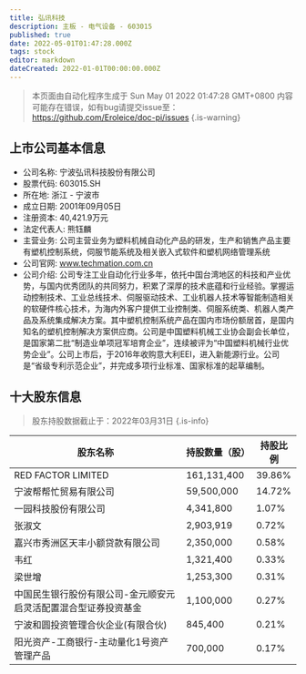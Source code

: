 ```yaml
---
title: 弘讯科技
description: 主板 - 电气设备 - 603015
published: true
date: 2022-05-01T01:47:28.000Z
tags: stock
editor: markdown
dateCreated: 2022-01-01T00:00:00.000Z
---
```


> 本页面由自动化程序生成于 Sun May 01 2022 01:47:28 GMT+0800
> 内容可能存在错误，如有bug请提交issue至：https://github.com/Eroleice/doc-pi/issues
{.is-warning}

## 上市公司基本信息
- 公司名称: 宁波弘讯科技股份有限公司
- 股票代码: 603015.SH
- 所在地: 浙江 - 宁波市
- 成立日期: 2001年09月05日
- 注册资本: 40,421.9万元
- 法定代表人: 熊钰麟
- 主营业务: 公司主营业务为塑料机械自动化产品的研发，生产和销售产品主要有塑机控制系统，伺服节能系统及相关嵌入式软件和塑机网络管理系统
- 公司官网: www.techmation.com.cn
- 公司介绍: 公司专注工业自动化行业多年，依托中国台湾地区的科技和产业优势，与国内优秀团队的共同努力，积累了深厚的技术底蕴和行业经验。掌握运动控制技术、工业总线技术、伺服驱动技术、工业机器人技术等智能制造相关的软硬件核心技术，为海内外客户提供工业控制类、伺服系统类、机器人类产品及系统集成解决方案。其中塑机控制系统产品在国内市场份额居首，是国内知名的塑机控制解决方案供应商。公司是中国塑料机械工业协会副会长单位，是国家第二批“制造业单项冠军培育企业”，连续被评为“中国塑料机械行业优势企业”。公司上市后，于2016年收购意大利EEI，进入新能源行业。公司是“省级专利示范企业”，并完成多项行业标准、国家标准的起草编制。


## 十大股东信息
> 股东持股数据截止于：2022年03月31日
{.is-info}

| 股东名称 | 持股数量（股） | 持股比例 |
| --- | --- | --- |
| RED FACTOR LIMITED | 161,131,400 | 39.86% |
| 宁波帮帮忙贸易有限公司 | 59,500,000 | 14.72% |
| 一园科技股份有限公司 | 4,341,800 | 1.07% |
| 张淑文 | 2,903,919 | 0.72% |
| 嘉兴市秀洲区天丰小额贷款有限公司 | 2,350,000 | 0.58% |
| 韦红 | 1,321,400 | 0.33% |
| 梁世增 | 1,253,300 | 0.31% |
| 中国民生银行股份有限公司-金元顺安元启灵活配置混合型证券投资基金 | 1,100,000 | 0.27% |
| 宁波和圆投资管理合伙企业(有限合伙) | 845,400 | 0.21% |
| 阳光资产-工商银行-主动量化1号资产管理产品 | 700,000 | 0.17% |




